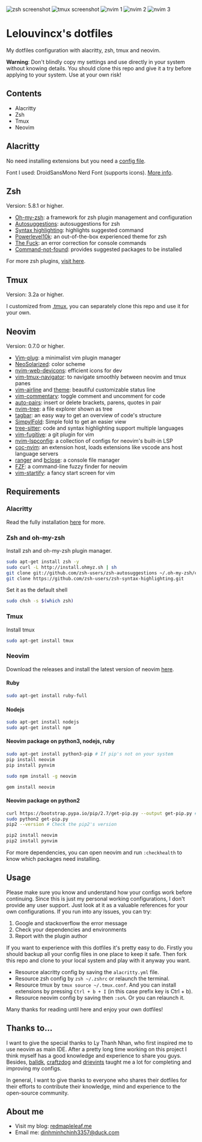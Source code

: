 ![zsh screenshot](./screenshots/1.png)
![tmux screenshot](./screenshots/2.png)
![nvim 1](./screenshots/3.png)
![nvim 2](./screenshots/4.png)
![nvim 3](./screenshots/5.png)

# Lelouvincx's dotfiles
My dotfiles configuration with alacritty, zsh, tmux and neovim.

**Warning**: Don't blindly copy my settings and use directly in your system without knowing details. You should clone this repo and give it a try before applying to your system. Use at your own risk!

## Contents
- Alacritty
- Zsh
- Tmux
- Neovim

## Alacritty
No need installing extensions but you need a [config file](./alacritty.yml).

Font I used: DroidSansMono Nerd Font (supports icons). [More info](https://github.com/ryanoasis/nerd-fonts).

## Zsh
Version: 5.8.1 or higher.

- [Oh-my-zsh](https://github.com/ohmyzsh/ohmyzsh): a framework for zsh plugin management and configuration
- [Autosuggestions](https://github.com/zsh-users/zsh-autosuggestions): autosuggestions for zsh
- [Syntax highlighting](https://github.com/zsh-users/zsh-syntax-highlighting): highlights suggested command
- [Powerlevel10k](https://github.com/romkatv/powerlevel10k): an out-of-the-box experienced theme for zsh
- [The Fuck](https://github.com/nvbn/thefuck): an error correction for console commands
- [Command-not-found](https://github.com/Tarrasch/zsh-command-not-found): provides suggested packages to be installed

For more zsh plugins, [visit here](https://github.com/unixorn/awesome-zsh-plugins).

## Tmux
Version: 3.2a or higher.

I customized from [.tmux](https://github.com/gpakosz/.tmux), you can separately clone this repo and use it for your own.

## Neovim
Version: 0.7.0 or higher.

- [Vim-plug](https://github.com/junegunn/vim-plug): a minimalist vim plugin manager
- [NeoSolarized](https://github.com/overcache/NeoSolarized): color scheme
- [nvim-web-devicons](https://github.com/kyazdani42/nvim-web-devicons): efficient icons for dev
- [vim-tmux-navigator](https://github.com/christoomey/vim-tmux-navigator): to navigate smoothly between neovim and tmux panes
- [vim-airline](https://github.com/vim-airline/vim-airline) and [theme](https://github.com/vim-airline/vim-airline-themes): beautiful customizable status line
- [vim-commentary](https://github.com/tpope/vim-commentary): toggle comment and uncomment for code
- [auto-pairs](https://github.com/jiangmiao/auto-pairs): insert or delete brackets, parens, quotes in pair
- [nvim-tree](https://github.com/kyazdani42/nvim-tree.lua): a file explorer shown as tree
- [tagbar](https://github.com/preservim/tagbar): an easy way to get an overview of code's structure
- [SimpylFold](https://github.com/tmhedberg/simpylfold): Simple fold to get an easier view
- [tree-sitter](https://github.com/tree-sitter/tree-sitter): code and syntax highlighting support multiple languages
- [vim-fugitive](https://github.com/tpope/vim-fugitive): a git plugin for vim
- [nvim-lspconfig](https://github.com/neovim/nvim-lspconfig): a collection of configs for neovim's built-in LSP
- [coc-nvim](https://github.com/neoclide/coc.nvim): an extension host, loads extensions like vscode ans host language servers
- [ranger](https://github.com/francoiscabrol/ranger.vim) and [bclose](https://github.com/rbgrouleff/bclose.vim): a console file manager
- [FZF](https://github.com/junegunn/fzf): a command-line fuzzy finder for neovim
- [vim-startify](https://github.com/mhinz/vim-startify): a fancy start screen for vim

## Requirements

### Alacritty
Read the fully installation [here](https://github.com/alacritty/alacritty/blob/master/INSTALL.md) for more.

### Zsh and oh-my-zsh
Install zsh and oh-my-zsh plugin manager.
```bash
sudo apt-get install zsh -y
sudo curl -L http://install.ohmyz.sh | sh
git clone git://github.com/zsh-users/zsh-autosuggestions ~/.oh-my-zsh/custom/plugins/zsh-autosuggestions
git clone https://github.com/zsh-users/zsh-syntax-highlighting.git
```

Set it as the default shell
```bash
sudo chsh -s $(which zsh)
```

### Tmux
Install tmux
```bash
sudo apt-get install tmux
```

### Neovim
Download the releases and install the latest version of neovim [here](https://github.com/neovim/neovim/releases/tag/v0.7.0).

#### Ruby
```bash
sudo apt-get install ruby-full
```

#### Nodejs
```bash
sudo apt-get install nodejs
sudo apt-get install npm
```

#### Neovim package on python3, nodejs, ruby
```bash
sudo apt-get install python3-pip # If pip's not on your system
pip install neovim
pip install pynvim

sudo npm install -g neovim

gem install neovim
```

#### Neovim package on python2
```bash
curl https://bootstrap.pypa.io/pip/2.7/get-pip.py --output get-pip.py # To download get-pip.py
sudo python2 get-pip.py
pip2 --version # Check the pip2's version

pip2 install neovim
pip2 install pynvim
```

For more dependencies, you can open neovim and run `:checkhealth` to know which packages need installing.

## Usage

Please make sure you know and understand how your configs work before continuing. Since this is just my personal working configurations, I don't provide any user support. Just look at it as a valuable references for your own configurations. If you run into any issues, you can try:
1. Google and stackoverflow the error message
2. Check your dependencies and environments
3. Report with the plugin author

If you want to experience with this dotfiles it's pretty easy to do. Firstly you should backup all your config files in one place to keep it safe. Then fork this repo and clone to your local system and play with it anyway you want.

- Resource alacritty config by saving the `alacritty.yml` file.
- Resource zsh config by `zsh ~/.zshrc` or relaunch the terminal.
- Resource tmux by `tmux source ~/.tmux.conf`. And you can install extensions by pressing `Ctrl + b + I` (in this case prefix key is Ctrl + b).
- Resource neovim config by saving then `:so%`. Or you can relaunch it.

Many thanks for reading until here and enjoy your own dotfiles!

## Thanks to...
I want to give the special thanks to Ly Thanh Nhan, who first inspired me to use neovim as main IDE. After a pretty long time working on this project I think myself has a good knowledge and experience to share you guys. Besides, [balldk](https://github.com/balldk), [craftzdog](https://github.com/craftzdog/dotfiles-public) and [drievints](https://github.com/driesvints/dotfiles) taught me a lot for completing and improving my configs.

In general, I want to give thanks to everyone who shares their dotfiles for their efforts to contribute their knowledge, mind and experience to the open-source community.

## About me
- Visit my blog: [redmapleleaf.me](https://redmapleleaf.me/)
- Email me: dinhminhchinh3357@duck.com

